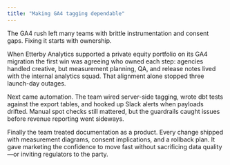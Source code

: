 ```yaml
---
title: "Making GA4 tagging dependable"
---
```


The GA4 rush left many teams with brittle instrumentation and consent gaps. Fixing it starts with ownership.

When Etterby Analytics supported a private equity portfolio on its GA4 migration the first win was agreeing who owned each step: agencies handled creative, but measurement planning, QA, and release notes lived with the internal analytics squad. That alignment alone stopped three launch-day outages.

Next came automation. The team wired server-side tagging, wrote dbt tests against the export tables, and hooked up Slack alerts when payloads drifted. Manual spot checks still mattered, but the guardrails caught issues before revenue reporting went sideways.

Finally the team treated documentation as a product. Every change shipped with measurement diagrams, consent implications, and a rollback plan. It gave marketing the confidence to move fast without sacrificing data quality—or inviting regulators to the party.
